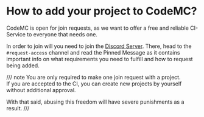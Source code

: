 # How to add your project to CodeMC?

CodeMC is open for join requests, as we want to offer a free and reliable CI-Service to everyone that needs one.

In order to join will you need to join the [Discord Server](https://discord.gg/AGcFMu6). There, head to the `#request-access` channel and read the Pinned Message as it contains important info on what requirements you need to fulfill and how to request being added.

/// note
You are only required to make one join request with a project.  
If you are accepted to the CI, you can create new projects by yourself without additional approval.

With that said, abusing this freedom will have severe punishments as a result.
///
